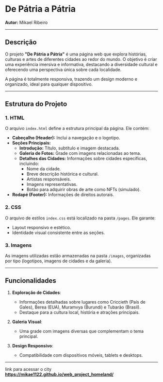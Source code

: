 # De Pátria a Pátria

**Autor:** Mikael Ribeiro

---

## Descrição

O projeto **"De Pátria a Pátria"** é uma página web que explora histórias, culturas e artes de diferentes cidades ao redor do mundo. O objetivo é criar uma experiência imersiva e informativa, destacando a diversidade cultural e oferecendo uma perspectiva única sobre cada localidade.

A página é totalmente responsiva, trazendo um design moderno e organizado, ideal para qualquer dispositivo.

---

## Estrutura do Projeto

### 1. **HTML**

O arquivo `index.html` define a estrutura principal da página. Ele contém:

- **Cabeçalho (Header):** Inclui a navegação e o logotipo.
- **Seções Principais:**
  - **Introdução:** Título, subtítulo e imagem destacada.
  - **Galeria de Fotos:** Grade com imagens relacionadas ao tema.
  - **Detalhes das Cidades:** Informações sobre cidades específicas, incluindo:
    - Nome da cidade.
    - Breve descrição histórica e cultural.
    - Artistas responsáveis.
    - Imagens representativas.
    - Botão para adquirir obras de arte como NFTs (simulado).
- **Rodapé (Footer):** Informações de direitos autorais.

### 2. **CSS**

O arquivo de estilos `index.css` está localizado na pasta `/pages`. Ele garante:

- Layout responsivo e estético.
- Identidade visual consistente entre as seções.

### 3. **Imagens**

As imagens utilizadas estão armazenadas na pasta `/images`, organizadas por tipo (logotipos, imagens de cidades e da galeria).

---

## Funcionalidades

1. **Exploração de Cidades**:

   - Informações detalhadas sobre lugares como Criccieth (País de Gales), Berea (EUA), Muramvya (Burundi) e Tubarão (Brasil).
   - Destaque para a cultura local, história e atrações principais.

2. **Galeria Visual**:

   - Uma grade com imagens diversas que complementam o tema principal.

3. **Design Responsivo**:
   - Compatibilidade com dispositivos móveis, tablets e desktops.

---

link para acessar o city **https://mikae1122.github.io/web_project_homeland/**
